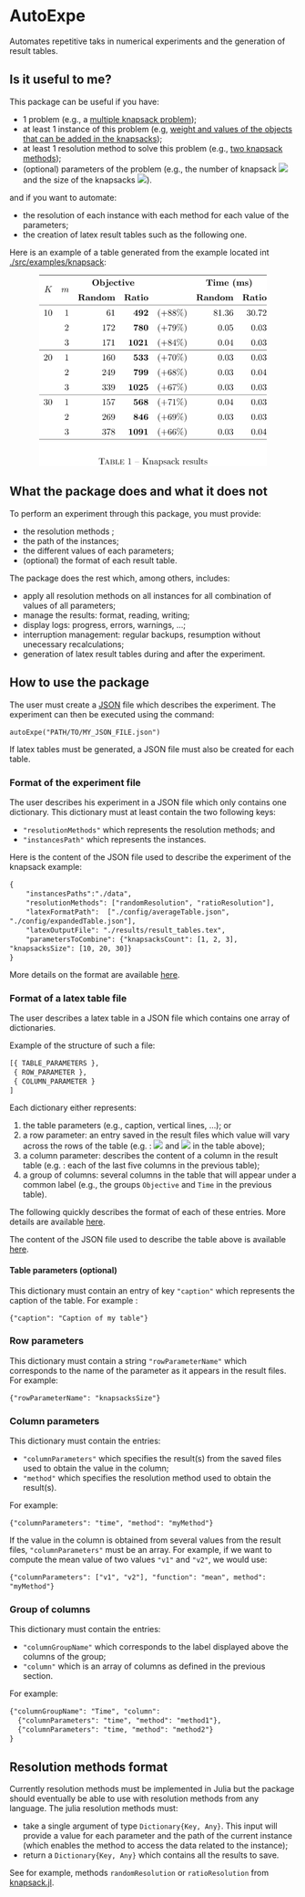 # AutoExpe
Automates repetitive taks in numerical experiments and the generation of result tables.

## Is it useful to me?
This package can be useful if you have:
* 1 problem (e.g., a [multiple knapsack problem](./docs/knapsack.md));
* at least 1 instance of this problem (e.g, [weight and values of the objects that can be added in the knapsacks](./src/examples/knapsack/data/knapsack1.json));
* at least 1 resolution method to solve this problem (e.g., [two knapsack methods](./docs/knapsack.md#heuristics));
* (optional) parameters of the problem (e.g., the number of knapsack <img src="https://render.githubusercontent.com/render/math?math=m"> and the size of the knapsacks <img src="https://render.githubusercontent.com/render/math?math=K">).

and if you want to automate:
* the resolution of each instance with each method for each value of the parameters;
* the creation of latex result tables such as the following one.


Here is an example of a table generated from the example located int [./src/examples/knapsack](./src/examples/knapsack):
<p align="center">
    <img src="docs/images/knapsack.png" alt="Knapsack result table automatically generated by AutoExpe.jl" width="400"/>
</p>

## What the package does and what it does not

To perform an experiment through this package, you must provide:
* the resolution methods ;
* the path of the instances;
* the different values of each parameters;
* (optional) the format of each result table.

The package does the rest which, among others, includes:
* apply all resolution methods on all instances for all combination of values of all parameters;
* manage the results: format, reading, writing;
* display logs: progress, errors, warnings, ...;
* interruption management: regular backups, resumption without unecessary recalculations;
* generation of latex result tables during and after the experiment.

## How to use the package

The user must create a [JSON](https://en.wikipedia.org/wiki/JSON) file which describes the experiment. The experiment can then be executed using the command:

    autoExpe("PATH/TO/MY_JSON_FILE.json")

If latex  tables must be generated,  a JSON file must  also be created
for each table. 

### Format of the experiment file
The user describes his experiment in a JSON file which only contains one dictionary. This dictionary must at least contain the two following keys:
* `"resolutionMethods"` which represents the resolution methods; and
* `"instancesPath"` which represents the instances.

Here is the content of the JSON file used to describe the experiment of the knapsack example:

    {
        "instancesPaths":"./data",
        "resolutionMethods": ["randomResolution", "ratioResolution"],
        "latexFormatPath":  ["./config/averageTable.json", "./config/expandedTable.json"],
        "latexOutputFile": "./results/result_tables.tex",
        "parametersToCombine": {"knapsacksCount": [1, 2, 3], "knapsacksSize": [10, 20, 30]}
    }

More details on the format are available [here](./docs/experimentation_format.md).

### Format of a latex table file 
The user describes a latex table in a JSON file which contains one array of dictionaries. 

Example of the structure of such a file:

    [{ TABLE_PARAMETERS },
     { ROW_PARAMETER },
     { COLUMN_PARAMETER }
    ]

Each dictionary either represents:
1. the table parameters (e.g., caption, vertical lines, ...); or
2. a row parameter: an entry saved in the result files which value will vary across the rows of the table (e.g. : <img src="https://render.githubusercontent.com/render/math?math=m"> and <img src="https://render.githubusercontent.com/render/math?math=K"> in the table above); 
3. a column parameter: describes the content of a column in the result table (e.g. : each of the last five columns in the previous table);
4. a group of columns: several columns in the table that will appear under a common label (e.g., the groups `Objective` and `Time` in the previous table).

The following quickly describes the format of each of these entries. More details are available [here](./docs/latex_table_format.md).

The content of the JSON file used to describe the table above is available [here](./src/examples/knapsack/config/averageTable.json).


#### Table parameters (optional)
This dictionary must contain an entry of key `"caption"` which represents the caption of the table. For example :

    {"caption": "Caption of my table"}


### Row parameters

This  dictionary  must  contain a  string  `"rowParameterName"`  which
corresponds to the name of the parameter as it appears in the result files.  For example:

    {"rowParameterName": "knapsacksSize"}

### Column parameters
This dictionary must contain the entries:
* `"columnParameters"` which specifies the result(s) from the
saved files used to obtain the value in the column;
* `"method"`  which specifies the resolution method
  used to obtain the result(s).
  
For example:

    {"columnParameters": "time", "method": "myMethod"}

If the  value in the column  is obtained from several  values from the
result files, `"columnParameters"` must be an array. For example, if we want to compute the mean value of two values `"v1"` and `"v2"`, we would use:

    {"columnParameters": ["v1", "v2"], "function": "mean", method": "myMethod"}
    
### Group of columns
This dictionary must contain the entries:
* `"columnGroupName"` which corresponds to the label displayed above the columns of the group;
* `"column"` which is an array of columns as defined in the previous section.

For example:

    {"columnGroupName": "Time", "column":
      {"columnParameters": "time", "method": "method1"},
      {"columnParameters": "time, "method": "method2"}
    }
    
## Resolution methods format
Currently  resolution methods  must be  implemented in  Julia but  the
package should eventually be able to use with resolution methods from any language. The julia resolution methods must:
* take  a single argument  of type `Dictionary{Key, Any}`.  This input
  will provide a value for each parameter and the path of the current instance (which enables the method to access the data related to the instance);
* return a `Dictionary{Key, Any}` which contains all the results to save.

See for example, methods `randomResolution` or `ratioResolution` from [knapsack.jl](./src/examples/knapsack/knapsack.jl).

